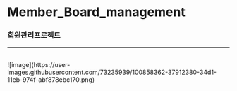 # Member_Board_management

<h3>회원관리프로젝트</h3>
<hr>
<br>
![image](https://user-images.githubusercontent.com/73235939/100858362-37912380-34d1-11eb-974f-abf878ebc170.png)
